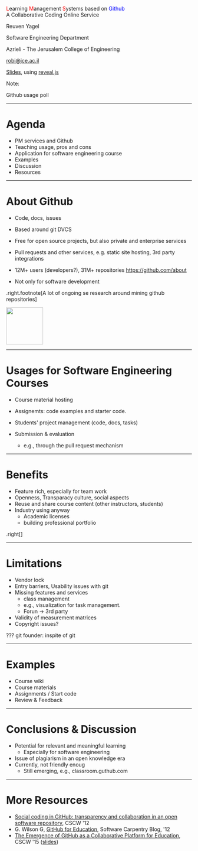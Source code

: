 
<font color="red">L</font>earning <font color="red">M</font>anagement <font color="red">S</font>ystems based on <font color="blue">Github</font><br/>A Collaborative Coding Online Service

Reuven Yagel

Software Engineering Department

Azrieli - The Jerusalem College of Engineering

[robi@jce.ac.il](mailto://robi@jce.ac.il)

[Slides](https://github.com/robi-y/presentations), using [reveal.js](https://github.com/hakimel/reveal.js)

Note:

Github usage poll

---

# Agenda

- PM services and Github
- Teaching usage, pros and cons
- Application for software engineering course
- Examples
- Discussion
- Resources

---

# About Github

- Code, docs, issues
- Based around git DVCS
- Free for open source projects, but also private and enterprise services
- Pull requests and other services, e.g. static site hosting, 3rd party integrations
- 12M+ users (developers?), 31M+ repositories https://github.com/about

- Not only for software development 

.right.footnote[A lot of ongoing se research around mining github repositories]

<img src="./Octocat.png" width=100 />

<!--.left[![github](./github.png)]

.right[![export](./github-logo.jpg)]-->

---

# Usages for Software Engineering Courses

- Course material hosting
- Assignemts: code examples and starter code.
- Students' project management (code, docs, tasks)

- Submission & evaluation 
  - e.g., through the pull request mechanism


---

# Benefits

- Feature rich, especially for team work
- Openness, Transparacy culture, social aspects
- Reuse and share course content (other instructors, students)
- Industry using anyway
  - Academic licenses
  - building professional portfolio 


.right[<github-badge user="dhh" badge="octogeek"></github-badge>]

---
 
 # Limitations
 
- Vendor lock
- Entry barriers, Usability issues with git
- Missing features and services
  - class management
  - e.g., visualization for task management.
  - Forun
  -> 3rd party
- Validity of measurement matrices
- Copyright issues?

??? git founder: inspite of git

---

# Examples

- Course wiki
- Course materials
- Assignments / Start code
- Review & Feedback

---

# Conclusions & Discussion

- Potential for relevant and meaningful learning
  - Especially for software engineering
- Issue of plagiarism in an open knowledge era
- Currently, not friendly enoug
  - Still emerging, e.g., classroom.guthub.com
  
---

# More Resources

- [Social coding in GitHub: transparency and collaboration in an open software repository](http://dl.acm.org/citation.cfm?id=2145396), CSCW '12
- G. Wilson G, [GitHub for Education](http://software-carpentry.org/blog/2012/04/github-for-education.html), Software Carpentry Blog, '12
- [The Emergence of GitHub as a Collaborative Platform for Education](http://dl.acm.org/citation.cfm?id=2675284), CSCW '15 ([slides](https://speakerdeck.com/alexeyza/the-emergence-of-github-as-a-collaborative-platform-for-education))

